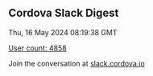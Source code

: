 ## Cordova Slack Digest
Thu, 16 May 2024 08:19:38 GMT

[User count: 4858](https://cordova.slack.com/)


Join the conversation at [slack.cordova.io](http://slack.cordova.io/)
